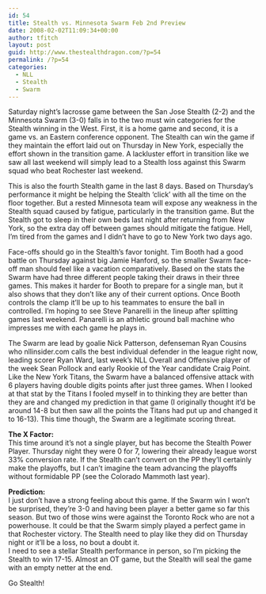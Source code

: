 ```yaml
---
id: 54
title: Stealth vs. Minnesota Swarm Feb 2nd Preview
date: 2008-02-02T11:09:34+00:00
author: tfitch
layout: post
guid: http://www.thestealthdragon.com/?p=54
permalink: /?p=54
categories:
  - NLL
  - Stealth
  - Swarm
---
```

Saturday night&#8217;s lacrosse game between the San Jose Stealth (2-2) and the Minnesota Swarm (3-0) falls in to the two must win categories for the Stealth winning in the West. First, it is a home game and second, it is a game vs. an Eastern conference opponent. The Stealth can win the game if they maintain the effort laid out on Thursday in New York, especially the effort shown in the transition game. A lackluster effort in transition like we saw all last weekend will simply lead to a Stealth loss against this Swarm squad who beat Rochester last weekend.

This is also the fourth Stealth game in the last 8 days. Based on Thursday&#8217;s performance it might be helping the Stealth &#8216;click&#8217; with all the time on the floor together. But a rested Minnesota team will expose any weakness in the Stealth squad caused by fatigue, particularly in the transition game. But the Stealth got to sleep in their own beds last night after returning from New York, so the extra day off between games should mitigate the fatigue. Hell, I&#8217;m tired from the games and I didn&#8217;t have to go to New York two days ago.

Face-offs should go in the Stealth&#8217;s favor tonight. Tim Booth had a good battle on Thursday against big Jamie Hanford, so the smaller Swarm face-off man should feel like a vacation comparatively. Based on the stats the Swarm have had three different people taking their draws in their three games. This makes it harder for Booth to prepare for a single man, but it also shows that they don&#8217;t like any of their current options. Once Booth controls the clamp it&#8217;ll be up to his teammates to ensure the ball in controlled. I&#8217;m hoping to see Steve Panarelli in the lineup after splitting games last weekend. Panarelli is an athletic ground ball machine who impresses me with each game he plays in.

The Swarm are lead by goalie Nick Patterson, defenseman Ryan Cousins who nllinsider.com calls the best individual defender in the league right now, leading scorer Ryan Ward, last week&#8217;s NLL Overall and Offensive player of the week Sean Pollock and early Rookie of the Year candidate Craig Point. Like the New York Titans, the Swarm have a balanced offensive attack with 6 players having double digits points after just three games. When I looked at that stat by the Titans I fooled myself in to thinking they are better than they are and changed my prediction in that game (I originally thought it&#8217;d be around 14-8 but then saw all the points the Titans had put up and changed it to 16-13). This time though, the Swarm are a legitimate scoring threat.

**The X Factor:**  
This time around it&#8217;s not a single player, but has become the Stealth Power Player. Thursday night they were 0 for 7, lowering their already league worst 33% conversion rate. If the Stealth can&#8217;t convert on the PP they&#8217;ll certainly make the playoffs, but I can&#8217;t imagine the team advancing the playoffs without formidable PP (see the Colorado Mammoth last year).

**Prediction:**  
I just don&#8217;t have a strong feeling about this game. If the Swarm win I won&#8217;t be surprised, they&#8217;re 3-0 and having been player a better game so far this season. But two of those wins were against the Toronto Rock who are not a powerhouse. It could be that the Swarm simply played a perfect game in that Rochester victory. The Stealth need to play like they did on Thursday night or it&#8217;ll be a loss, no bout a doubt it.  
I need to see a stellar Stealth performance in person, so I&#8217;m picking the Stealth to win 17-15. Almost an OT game, but the Stealth will seal the game with an empty netter at the end.

Go Stealth!